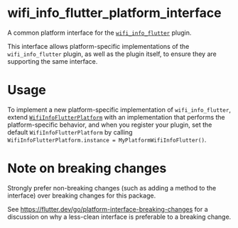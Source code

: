# wifi_info_flutter_platform_interface

A common platform interface for the [`wifi_info_flutter`][1] plugin.

This interface allows platform-specific implementations of the `wifi_info_flutter`
plugin, as well as the plugin itself, to ensure they are supporting the
same interface.

# Usage

To implement a new platform-specific implementation of `wifi_info_flutter`, extend
[`WifiInfoFlutterPlatform`][2] with an implementation that performs the
platform-specific behavior, and when you register your plugin, set the default
`WifiInfoFlutterPlatform` by calling
`WifiInfoFlutterPlatform.instance = MyPlatformWifiInfoFlutter()`.

# Note on breaking changes

Strongly prefer non-breaking changes (such as adding a method to the interface)
over breaking changes for this package.

See https://flutter.dev/go/platform-interface-breaking-changes for a discussion
on why a less-clean interface is preferable to a breaking change.

[1]: ../
[2]: lib/wifi_info_flutter_platform_interface.dart

